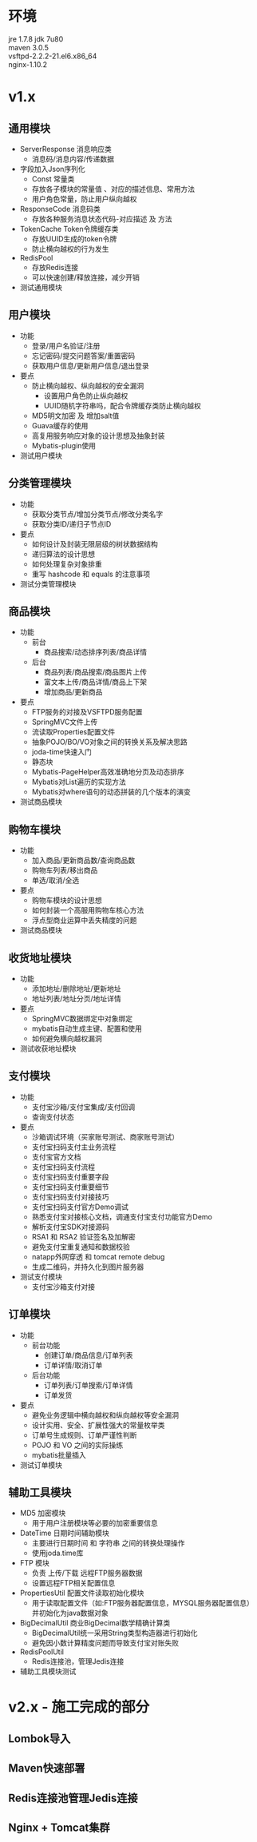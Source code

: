 # 环境
jre 1.7.8
jdk 7u80  
maven 3.0.5  
vsftpd-2.2.2-21.el6.x86_64  
nginx-1.10.2  

# v1.x
## 通用模块
* ServerResponse 消息响应类
  * 消息码/消息内容/传递数据
* 字段加入Json序列化
  * Const 常量类
  * 存放各子模块的常量值 、对应的描述信息、常用方法
  * 用户角色常量，防止用户纵向越权
* ResponseCode 消息码类
  * 存放各种服务消息状态代码-对应描述 及 方法
* TokenCache Token令牌缓存类
  * 存放UUID生成的token令牌
  * 防止横向越权的行为发生
* RedisPool
  * 存放Redis连接
  * 可以快速创建/释放连接，减少开销
* 测试通用模块

## 用户模块
* 功能
  * 登录/用户名验证/注册
  * 忘记密码/提交问题答案/重置密码
  * 获取用户信息/更新用户信息/退出登录
* 要点
  * 防止横向越权、纵向越权的安全漏洞
    * 设置用户角色防止纵向越权
    * UUID随机字符串吗，配合令牌缓存类防止横向越权
  * MD5明文加密 及 增加salt值
  * Guava缓存的使用
  * 高复用服务响应对象的设计思想及抽象封装
  * Mybatis-plugin使用
* 测试用户模块

## 分类管理模块
* 功能
  * 获取分类节点/增加分类节点/修改分类名字
  * 获取分类ID/递归子节点ID
* 要点
  * 如何设计及封装无限层级的树状数据结构
  * 递归算法的设计思想
  * 如何处理复杂对象排重
  * 重写 hashcode 和 equals 的注意事项
* 测试分类管理模块

## 商品模块
* 功能
  * 前台
    * 商品搜索/动态排序列表/商品详情
  * 后台
    * 商品列表/商品搜索/商品图片上传
    * 富文本上传/商品详情/商品上下架
    * 增加商品/更新商品
* 要点
  * FTP服务的对接及VSFTPD服务配置
  * SpringMVC文件上传
  * 流读取Properties配置文件
  * 抽象POJO/BO/VO对象之间的转换关系及解决思路
  * joda-time快速入门
  * 静态块
  * Mybatis-PageHelper高效准确地分页及动态排序
  * Mybatis对List遍历的实现方法
  * Mybatis对where语句的动态拼装的几个版本的演变
* 测试商品模块

## 购物车模块
* 功能
  * 加入商品/更新商品数/查询商品数
  * 购物车列表/移出商品
  * 单选/取消/全选
* 要点
  * 购物车模块的设计思想
  * 如何封装一个高服用购物车核心方法
  * 浮点型商业运算中丢失精度的问题
* 测试商品模块

## 收货地址模块
* 功能
  * 添加地址/删除地址/更新地址
  * 地址列表/地址分页/地址详情
* 要点
  * SpringMVC数据绑定中对象绑定
  * mybatis自动生成主键、配置和使用
  * 如何避免横向越权漏洞
* 测试收获地址模块

## 支付模块
* 功能
  * 支付宝沙箱/支付宝集成/支付回调
  * 查询支付状态
* 要点
  * 沙箱调试环境（买家账号测试、商家账号测试）
  * 支付宝扫码支付主业务流程
  * 支付宝官方文档
  * 支付宝扫码支付流程
  * 支付宝扫码支付重要字段
  * 支付宝扫码支付重要细节
  * 支付宝扫码支付对接技巧
  * 支付宝扫码支付官方Demo调试
  * 熟悉支付宝对接核心文档，调通支付宝支付功能官方Demo
  * 解析支付宝SDK对接源码
  * RSA1 和 RSA2 验证签名及加解密
  * 避免支付宝重复通知和数据校验
  * natapp外网穿透 和 tomcat remote debug
  * 生成二维码，并持久化到图片服务器
* 测试支付模块
  * 支付宝沙箱支付对接

## 订单模块
* 功能
  * 前台功能
    * 创建订单/商品信息/订单列表
    * 订单详情/取消订单 
  * 后台功能
    * 订单列表/订单搜索/订单详情
    * 订单发货
* 要点
  * 避免业务逻辑中横向越权和纵向越权等安全漏洞
  * 设计实用、安全、扩展性强大的常量枚举类
  * 订单号生成规则、订单严谨性判断
  * POJO 和 VO 之间的实际操练
  * mybatis批量插入
* 测试订单模块

## 辅助工具模块
* MD5 加密模块
  * 用于用户注册模块等必要的加密重要信息
* DateTime 日期时间辅助模块
  * 主要进行日期时间 和 字符串 之间的转换处理操作
  * 使用joda.time库
* FTP 模块
  * 负责 上传/下载 远程FTP服务器数据
  * 设置远程FTP相关配置信息 
* PropertiesUtil 配置文件读取初始化模块
  * 用于读取配置文件（如:FTP服务器配置信息，MYSQL服务器配置信息）并初始化为java数据对象
* BigDecimalUtil 商业BigDecimal数学精确计算类
  * BigDecimalUtil统一采用String类型构造器进行初始化
  * 避免因小数计算精度问题而导致支付宝对账失败
* RedisPoolUtil
  * Redis连接池，管理Jedis连接
* 辅助工具模块测试

# v2.x - 施工完成的部分
## Lombok导入
## Maven快速部署
## Redis连接池管理Jedis连接
## Nginx + Tomcat集群